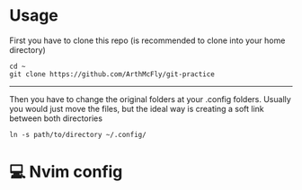 # Usage
First you have to clone this repo (is recommended to clone into your home directory)

	cd ~
	git clone https://github.com/ArthMcFly/git-practice

---
Then you have to change the original folders at your .config folders.
Usually you would just move the files, but the ideal way is creating a soft link between both directories


	ln -s path/to/directory ~/.config/ 



# :computer: Nvim config
